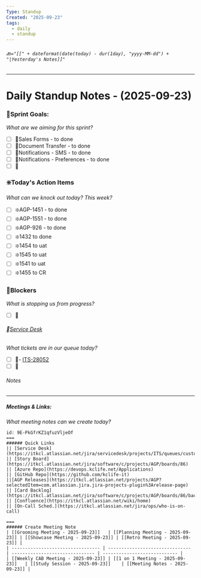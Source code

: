 ```yaml
---
Type: Standup
Created: "2025-09-23"
tags:
  - daily
  - standup
---
```

###### 🔙`="[[" + dateformat(date(today) - dur(1day), "yyyy-MM-dd") + "|Yesterday's Notes]]"` 
---
# Daily Standup Notes - (2025-09-23)
### 🔁Sprint Goals: 
*What are we aiming for this sprint?* 
- [ ] 🔁Sales Forms - to done
- [ ] 🔁Document Transfer - to done
- [ ] 🔁Notifications - SMS - to done
- [ ] 🔁Notifications - Preferences - to done
- [ ] 🔁

### ❇️Today's Action Items
*What can we knock out today? This week?*
- [ ] ❇️AGP-1451 - to done
- [ ] ❇️AGP-1551 - to done
- [ ] ❇️AGP-926 - to done
- [ ] ❇️1432 to done
- [ ] ❇️1454 to uat
- [ ] ❇️1545 to uat
- [ ] ❇️1541 to uat
- [ ] ❇️1455 to CR

### 🚫Blockers
*What is stopping us from progress?*
- [ ] 🚫

###### 🎫[Service Desk](https://itkcl.atlassian.net/jira/software/c/projects/AGP/boards/86)
*What tickets are in our queue today?*
- [ ] 🎫- [ITS-28052](https://itkcl.atlassian.net/browse/ITS-28052) 
- [ ] 🎫

###### Notes
---



##### Meetings & Links:
*What meeting notes can we create today?*
```columns
id: 9E-PkGfrKZ1qfuzVljeOf
===
###### Quick Links
|| [Service Desk](https://itkcl.atlassian.net/jira/servicedesk/projects/ITS/queues/custom/220) 
|| [Story Board](https://itkcl.atlassian.net/jira/software/c/projects/AGP/boards/86) 
|| [Azure Repo](https://devops.kclife.net/Applications) 
|| [GitHub Repo](https://github.com/kclife-it)
||[AGP Releases](https://itkcl.atlassian.net/projects/AGP?selectedItem=com.atlassian.jira.jira-projects-plugin%3Arelease-page) 
|| [Card Backlog](https://itkcl.atlassian.net/jira/software/c/projects/AGP/boards/86/backlog) 
|| [Confluence](https://itkcl.atlassian.net/wiki/home) 
|| [On-Call Sched.](https://itkcl.atlassian.net/jira/ops/who-is-on-call) 

===
###### Create Meeting Note
| [[Grooming Meeting - 2025-09-23]]   | [[Planning Meeting - 2025-09-23]] | [[Showcase Meeting - 2025-09-23]] | [[Retro Meeting - 2025-09-23]] |
| --------------------------------- | ------------------------------- | ------------------------------- | ---------------------------- |
| [[Weekly CAB Meeting - 2025-09-23]] | [[1 on 1 Meeting - 2025-09-23]]   | [[Study Session - 2025-09-23]]    | [[Meeting Notes - 2025-09-23]] |

```